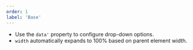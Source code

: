 ```yaml
---
order: 1
label: 'Base'
---
```


- Use the `data'` property to configure drop-down options.
- `width` automatically expands to 100% based on parent element width.
